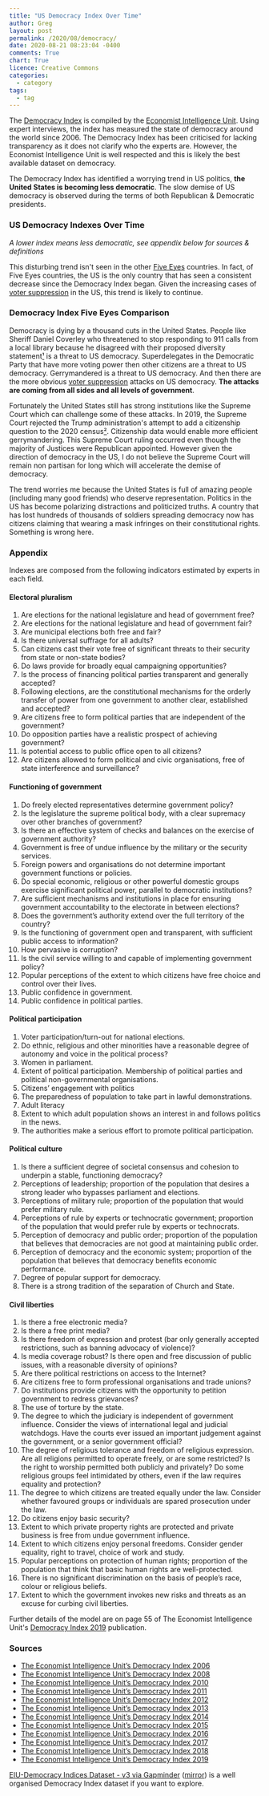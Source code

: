 ```yaml
---
title: "US Democracy Index Over Time"
author: Greg
layout: post
permalink: /2020/08/democracy/
date: 2020-08-21 08:23:04 -0400
comments: True
chart: True
licence: Creative Commons
categories:
  - category
tags:
  - tag
---
```


The [Democracy Index](https://en.wikipedia.org/wiki/Democracy_Index) is compiled by the [Economist Intelligence Unit](https://en.wikipedia.org/wiki/Economist_Intelligence_Unit). Using expert interviews, the index has measured the state of democracy around the world since 2006. The Democracy Index has been criticised for lacking transparency as it does not clarify who the experts are. However, the Economist Intelligence Unit is well respected and this is likely the best available dataset on democracy.

The Democracy Index has identified a worrying trend in US politics, **the United States is becoming less democratic**. The slow demise of US democracy is observed during the terms of both Republican & Democratic presidents.

### US Democracy Indexes Over Time
*A lower index means less democratic, see appendix below for sources & definitions*
<canvas id="usDemocracyChart" width="400" height="200"></canvas>

This disturbing trend isn't seen in the other [Five Eyes](https://en.wikipedia.org/wiki/Five_Eyes) countries. In fact, of Five Eyes countries, the US is the only country that has seen a consistent decrease since the Democracy Index began. Given the increasing cases of [voter suppression](https://en.wikipedia.org/wiki/Voter_suppression_in_the_United_States) in the US, this trend is likely to continue. 

### Democracy Index Five Eyes Comparison
<canvas id="worldDemocracyChart" width="400" height="200"></canvas>

Democracy is dying by a thousand cuts in the United States. People like Sheriff Daniel Coverley who threatened to stop responding to 911 calls from a local library because he disagreed with their proposed diversity statement[¹](https://atlantablackstar.com/2020/07/31/nevada-sheriff-threatens-to-ignore-911-calls-from-library-after-pro-blm-statement-please-do-not-feel-the-need-to-call-911-a-or-help/) is a threat to US democracy. Superdelegates in the Democratic Party that have more voting power then other citizens are a threat to US democracy. Gerrymandered is a threat to US democracy. And then there are the more obvious [voter suppression](https://en.wikipedia.org/wiki/Voter_suppression_in_the_United_States) attacks on US democracy. **The attacks are coming from all sides and all levels of government**.

Fortunately the United States still has strong institutions like the Supreme Court which can challenge some of these attacks. In 2019, the Supreme Court rejected the Trump administration's attempt to add a citizenship question to the 2020 census[²](https://www.cbc.ca/news/world/scotus-decisions-census-gerrymandering-1.5192086). Citizenship data would enable more efficient gerrymandering. This Supreme Court ruling occurred even though the majority of Justices were Republican appointed. However given the direction of democracy in the US, I do not believe the Supreme Court will remain non partisan for long which will accelerate the demise of democracy. 

The trend worries me because the United States is full of amazing people (including many good friends) who deserve representation. Politics in the US has become polarizing distractions and politicized truths. A country that has lost hundreds of thousands of soldiers spreading democracy now has citizens claiming that wearing a mask infringes on their constitutional rights. Something is wrong here.

### Appendix

Indexes are composed from the following indicators estimated by experts in each field.

#### Electoral pluralism
1. Are elections for the national legislature and head of government free?
2. Are elections for the national legislature and head of government fair?
3. Are municipal elections both free and fair?
4. Is there universal suffrage for all adults?
5. Can citizens cast their vote free of significant threats to their security from state or non-state bodies?
6. Do laws provide for broadly equal campaigning opportunities?
7. Is the process of financing political parties transparent and generally accepted?
8. Following elections, are the constitutional mechanisms for the orderly transfer of power from one government to another clear, established and accepted?
9. Are citizens free to form political parties that are independent of the government?
10. Do opposition parties have a realistic prospect of achieving government?
11. Is potential access to public office open to all citizens?
12. Are citizens allowed to form political and civic organisations, free of state interference and surveillance?

#### Functioning of government 
1. Do freely elected representatives determine government policy?
2. Is the legislature the supreme political body, with a clear supremacy over other branches of government?
3. Is there an effective system of checks and balances on the exercise of government authority?
4. Government is free of undue influence by the military or the security services.
5. Foreign powers and organisations do not determine important government functions or policies.
6. Do special economic, religious or other powerful domestic groups exercise significant political power, parallel to democratic institutions?
7. Are sufficient mechanisms and institutions in place for ensuring government accountability to the electorate in between elections?
8. Does the government’s authority extend over the full territory of the country?
9. Is the functioning of government open and transparent, with sufficient public access to information?
10. How pervasive is corruption?
11. Is the civil service willing to and capable of implementing government policy?
12. Popular perceptions of the extent to which citizens have free choice and control over their lives.
13. Public confidence in government.
14. Public confidence in political parties.

#### Political participation
1. Voter participation/turn-out for national elections.
2. Do ethnic, religious and other minorities have a reasonable degree of autonomy and voice in the political process?
3. Women in parliament.
4. Extent of political participation. Membership of political parties and political non-governmental organisations.
5. Citizens’ engagement with politics
6. The preparedness of population to take part in lawful demonstrations.
7. Adult literacy
8. Extent to which adult population shows an interest in and follows politics in the news.
9. The authorities make a serious effort to promote political participation.

#### Political culture
1. Is there a sufficient degree of societal consensus and cohesion to underpin a stable, functioning democracy?
2. Perceptions of leadership; proportion of the population that desires a strong leader who bypasses parliament and elections.
3. Perceptions of military rule; proportion of the population that would prefer military rule.
4. Perceptions of rule by experts or technocratic government; proportion of the population that would prefer rule by experts or technocrats.
5. Perception of democracy and public order; proportion of the population that believes that democracies are not good at maintaining public order.
6. Perception of democracy and the economic system; proportion of the population that believes that democracy benefits economic performance.
7. Degree of popular support for democracy.
8. There is a strong tradition of the separation of Church and State.

#### Civil liberties
1. Is there a free electronic media?
2. Is there a free print media?
3. Is there freedom of expression and protest (bar only generally accepted restrictions, such as banning advocacy of violence)?
4. Is media coverage robust? Is there open and free discussion of public issues, with a reasonable diversity of opinions?
5. Are there political restrictions on access to the Internet?
6. Are citizens free to form professional organisations and trade unions?
7. Do institutions provide citizens with the opportunity to petition government to redress grievances?
8. The use of torture by the state.
9. The degree to which the judiciary is independent of government influence. Consider the views of international legal and judicial watchdogs. Have the courts ever issued an important judgement against the government, or a senior government official?
10. The degree of religious tolerance and freedom of religious expression. Are all religions permitted to operate freely, or are some restricted? Is the right to worship permitted both publicly and privately? Do some religious groups feel intimidated by others, even if the law requires equality and protection?
11. The degree to which citizens are treated equally under the law. Consider whether favoured groups or individuals are spared prosecution under the law.
12. Do citizens enjoy basic security?
13. Extent to which private property rights are protected and private business is free from undue government influence.
14. Extent to which citizens enjoy personal freedoms. Consider gender equality, right to travel, choice of work and study.
15. Popular perceptions on protection of human rights; proportion of the population that think that basic human rights are well-protected.
16. There is no significant discrimination on the basis of people’s race, colour or religious beliefs.
17. Extent to which the government invokes new risks and threats as an excuse for curbing civil liberties.

Further details of the model are on page 55 of The Economist Intelligence Unit's [Democracy Index 2019](/wp-content/uploads/2020/08/Democracy-Index-2019.pdf) publication.

### Sources

 - [The Economist Intelligence Unit’s Democracy Index 2006](https://www.economist.com/media/pdf/DEMOCRACY_INDEX_2007_v3.pdf)
 - [The Economist Intelligence Unit’s Democracy Index 2008](http://graphics.eiu.com/pdf/democracy%20index%202008.pdf)
 - [The Economist Intelligence Unit’s Democracy Index 2010](https://graphics.eiu.com/PDF/Democracy_Index_2010_web.pdf)
 - [The Economist Intelligence Unit’s Democracy Index 2011](https://www.sida.se/globalassets/global/about-sida/sa-arbetar-vi/eiu_democracy_index_dec2011.pdf)
 - [The Economist Intelligence Unit’s Democracy Index 2012](https://archive.org/details/F6465DemocracyIndex2012/page/n0)
 - [The Economist Intelligence Unit’s Democracy Index 2013](https://siyosat.files.wordpress.com/2014/10/democracy_index_2013_web-2.pdf)
 - [The Economist Intelligence Unit’s Democracy Index 2014](https://www.sudestada.com.uy/Content/Articles/421a313a-d58f-462e-9b24-2504a37f6b56/Democracy-index-2014.pdf)
 - [The Economist Intelligence Unit’s Democracy Index 2015](https://www.yabiladi.com/img/content/EIU-Democracy-Index-2015.pdf)
 - [The Economist Intelligence Unit’s Democracy Index 2016](https://www.documentcloud.org/documents/3673454-Democracy-Index-2016.html)
 - [The Economist Intelligence Unit’s Democracy Index 2017](https://pages.eiu.com/rs/753-RIQ-438/images/Democracy_Index_2017.pdf)
 - [The Economist Intelligence Unit’s Democracy Index 2018](https://www.eiu.com/topic/democracy-index)
 - [The Economist Intelligence Unit’s Democracy Index 2019](http://www.eiu.com/Handlers/WhitepaperHandler.ashx?fi=Democracy-Index-2019.pdf&mode=wp&campaignid=democracyindex2019)

[EIU-Democracy Indices Dataset - v3 via Gapminder](https://docs.google.com/spreadsheets/d/1d0noZrwAWxNBTDSfDgG06_aLGWUz4R6fgDhRaUZbDzE/edit#gid=935776888) ([mirror](https://docs.google.com/spreadsheets/d/1oBib9N6fJv-pWIqsShweCUFaZIiqhxqDnbGIZyDjNbs/edit?usp=sharing)) is a well organised Democracy Index dataset if you want to explore.

<script>
  var usChartData = {
      datasets: [
        {
          fill: false,
          label: 'Electoral process & pluralism',
          data: [
            {
              t: new Date(2006, 1, 1),
              y: 87.5
            }, {
              t: new Date(2008, 1, 1),
              y: 87.5
            }, {
              t: new Date(2010, 1, 1),
              y: 91.7
            }, {
              t: new Date(2011, 1, 1),
              y: 91.7
            }, {
              t: new Date(2012, 1, 1),
              y: 91.7
            }, {
              t: new Date(2013, 1, 1),
              y: 91.7
            }, {
              t: new Date(2014, 1, 1),
              y: 91.7
            }, {
              t: new Date(2015, 1, 1),
              y: 91.7
            }, {
              t: new Date(2016, 1, 1),
              y: 91.7
            }, {
              t: new Date(2017, 1, 1),
              y: 91.7
            }, {
              t: new Date(2018, 1, 1),
              y: 91.7
            }, {
              t: new Date(2019, 1, 1),
              y: 91.7
            }
          ],
          borderColor: '#247ba0',
          borderWidth: 3
        }, {
          fill: false,
          label: 'Functioning of government',
          data: [
            {
              t: new Date(2006, 1, 1),
              y: 78.6
            }, {
              t: new Date(2008, 1, 1),
              y: 78.6
            }, {
              t: new Date(2010, 1, 1),
              y: 78.6
            }, {
              t: new Date(2011, 1, 1),
              y: 75.0
            }, {
              t: new Date(2012, 1, 1),
              y: 75.0
            }, {
              t: new Date(2013, 1, 1),
              y: 75.0
            }, {
              t: new Date(2014, 1, 1),
              y: 75.0
            }, {
              t: new Date(2015, 1, 1),
              y: 75.0
            }, {
              t: new Date(2016, 1, 1),
              y: 71.4
            }, {
              t: new Date(2017, 1, 1),
              y: 71.4
            }, {
              t: new Date(2018, 1, 1),
              y: 71.4
            }, {
              t: new Date(2019, 1, 1),
              y: 71.4
            }
          ],
          borderColor: '#f25f5c',
          borderWidth: 3
        }, {
          fill: false,
          label: 'Political participation',
          data: [
            {
              t: new Date(2006, 1, 1),
              y: 72.2
            }, {
              t: new Date(2008, 1, 1),
              y: 72.2
            }, {
              t: new Date(2010, 1, 1),
              y: 72.2
            }, {
              t: new Date(2011, 1, 1),
              y: 72.2
            }, {
              t: new Date(2012, 1, 1),
              y: 72.2
            }, {
              t: new Date(2013, 1, 1),
              y: 72.2
            }, {
              t: new Date(2014, 1, 1),
              y: 72.2
            }, {
              t: new Date(2015, 1, 1),
              y: 72.2
            }, {
              t: new Date(2016, 1, 1),
              y: 72.2
            }, {
              t: new Date(2017, 1, 1),
              y: 72.2
            }, {
              t: new Date(2018, 1, 1),
              y: 77.8
            }, {
              t: new Date(2019, 1, 1),
              y: 77.8
            }
          ],
          borderColor: '#ffe066',
          borderWidth: 3
        }, {
          fill: false,
          label: 'Political culture',
          data: [
            {
              t: new Date(2006, 1, 1),
              y: 87.5
            }, {
              t: new Date(2008, 1, 1),
              y: 87.5
            }, {
              t: new Date(2010, 1, 1),
              y: 81.3
            }, {
              t: new Date(2011, 1, 1),
              y: 81.3
            }, {
              t: new Date(2012, 1, 1),
              y: 81.3
            }, {
              t: new Date(2013, 1, 1),
              y: 81.3
            }, {
              t: new Date(2014, 1, 1),
              y: 81.3
            }, {
              t: new Date(2015, 1, 1),
              y: 81.3
            }, {
              t: new Date(2016, 1, 1),
              y: 81.3
            }, {
              t: new Date(2017, 1, 1),
              y: 81.3
            }, {
              t: new Date(2018, 1, 1),
              y: 75.0
            }, {
              t: new Date(2019, 1, 1),
              y: 75.0
            }
          ],
          borderColor: '#70c1b3',
          borderWidth: 3
        }, {
          fill: false,
          label: 'Civil liberties',
          data: [
            {
              t: new Date(2006, 1, 1),
              y: 85.3
            }, {
              t: new Date(2008, 1, 1),
              y: 85.3
            }, {
              t: new Date(2010, 1, 1),
              y: 85.3
            }, {
              t: new Date(2011, 1, 1),
              y: 85.3
            }, {
              t: new Date(2012, 1, 1),
              y: 85.3
            }, {
              t: new Date(2013, 1, 1),
              y: 85.3
            }, {
              t: new Date(2014, 1, 1),
              y: 85.3
            }, {
              t: new Date(2015, 1, 1),
              y: 82.4
            }, {
              t: new Date(2016, 1, 1),
              y: 82.4
            }, {
              t: new Date(2017, 1, 1),
              y: 82.4
            }, {
              t: new Date(2018, 1, 1),
              y: 82.4
            }, {
              t: new Date(2019, 1, 1),
              y: 82.4
            }
          ],
          borderColor: '#3c1642',
          borderWidth: 3
        }
      ]
    }
  var ctx1 = document.getElementById("usDemocracyChart").getContext("2d");
  var usChart = new Chart(ctx1, {
    type: 'line',
    data: usChartData,
    options: {
      annotation: {
        events: ["click"],
        annotations: [
          {
            drawTime: "beforeDatasetsDraw",
            type: "box",
            xScaleID: "x-axis-0",
            yScaleID: "y-axis-0",
            xMin: new Date(2006, 1, 1),
            xMax: new Date(2008, 1, 1),
            yMin: 70,
            yMax: 100,
            backgroundColor: "rgba(233, 20, 29, 0.3)",
            borderColor: "rgb(233, 20, 29)",
            borderWidth: 0,
          }, {
            drawTime: "afterDatasetsDraw",
            type: "line",
            mode: "vertical",
            scaleID: "x-axis-0",
            value: new Date(2007, 1, 1),
            borderColor: "rgba(0,0,0,0)",
            borderWidth: 0,
            label: {
              backgroundColor: "red",
              content: "Bush",
              enabled: true,
              position: "top"
            },
          }, {
            drawTime: "beforeDatasetsDraw",
            type: "box",
            xScaleID: "x-axis-0",
            yScaleID: "y-axis-0",
            xMin: new Date(2008, 1, 1),
            xMax: new Date(2016, 1, 1),
            yMin: 70,
            yMax: 100,
            backgroundColor: "rgba(0, 21, 188, 0.3)",
            borderColor: "rgb(0, 21, 188)",
            borderWidth: 0,
          }, {
            drawTime: "afterDatasetsDraw",
            type: "line",
            mode: "vertical",
            scaleID: "x-axis-0",
            value: new Date(2012, 1, 1),
            borderColor: "rgba(0,0,0,0)",
            borderWidth: 0,
            label: {
              backgroundColor: "blue",
              content: "Obama",
              enabled: true,
              position: "top"
            },
          }, {
            drawTime: "beforeDatasetsDraw",
            type: "box",
            xScaleID: "x-axis-0",
            yScaleID: "y-axis-0",
            xMin: new Date(2016, 1, 1),
            xMax: new Date(2019, 1, 1),
            yMin: 70,
            yMax: 100,
            backgroundColor: "rgba(233, 20, 29, 0.3)",
            borderColor: "rgb(233, 20, 29)",
            borderWidth: 0,
          }, {
            drawTime: "afterDatasetsDraw",
            type: "line",
            mode: "vertical",
            scaleID: "x-axis-0",
            value: new Date(2017, 7, 1),
            borderColor: "rgba(0,0,0,0)",
            borderWidth: 0,
            label: {
              backgroundColor: "red",
              content: "Trump",
              enabled: true,
              position: "top"
            },
          }
        ]
      },
      elements: {
        point: {
          radius: 0
        }
      },
      scales: {
        xAxes: [{
          type: 'time',
          time: {
            unit: 'year'
          }
        }],
        yAxes: [{
          scaleLabel: {
            display: true,
            labelString: 'Index'
          },
          ticks: {
            suggestedMin: 70,
            suggestedMax: 100
          }
        }]
      }
    }
  });
</script>

<script>
var worldChartData = {
      datasets: [
        {
          fill: false,
          label: 'Australia',
          data: [
            {
              t: new Date(2006, 1, 1),
              y: 90.90
            }, {
              t: new Date(2007, 1, 1),
              y: 90.90
            }, {
              t: new Date(2008, 1, 1),
              y: 90.90
            }, {
              t: new Date(2009, 1, 1),
              y: 91.55
            }, {
              t: new Date(2010, 1, 1),
              y: 92.20
            }, {
              t: new Date(2011, 1, 1),
              y: 92.20
            }, {
              t: new Date(2012, 1, 1),
              y: 92.20
            }, {
              t: new Date(2013, 1, 1),
              y: 91.30
            }, {
              t: new Date(2014, 1, 1),
              y: 90.10
            }, {
              t: new Date(2015, 1, 1),
              y: 90.10
            }, {
              t: new Date(2016, 1, 1),
              y: 90.10
            }, {
              t: new Date(2017, 1, 1),
              y: 90.90
            }, {
              t: new Date(2018, 1, 1),
              y: 90.90
            }, {
              t: new Date(2019, 1, 1),
              y: 90.90
            }
          ],
          borderColor: '#247ba0',
          borderWidth: 3
        }, {
          fill: false,
          label: 'Canada',
          data: [
            {
              t: new Date(2006, 1, 1),
              y: 90.7
            }, {
              t: new Date(2008, 1, 1),
              y: 90.7
            }, {
              t: new Date(2010, 1, 1),
              y: 90.8
            }, {
              t: new Date(2011, 1, 1),
              y: 90.8
            }, {
              t: new Date(2012, 1, 1),
              y: 90.8
            }, {
              t: new Date(2013, 1, 1),
              y: 90.8
            }, {
              t: new Date(2014, 1, 1),
              y: 90.8
            }, {
              t: new Date(2015, 1, 1),
              y: 90.8
            }, {
              t: new Date(2016, 1, 1),
              y: 91.5
            }, {
              t: new Date(2017, 1, 1),
              y: 91.5
            }, {
              t: new Date(2018, 1, 1),
              y: 91.5
            }, {
              t: new Date(2019, 1, 1),
              y: 92.2
            }
          ],
          borderColor: '#f25f5c',
          borderWidth: 3
        }, {
          fill: false,
          label: 'New Zealand',
          data: [
            {
              t: new Date(2006, 1, 1),
              y: 90.10
            }, {
              t: new Date(2008, 1, 1),
              y: 91.90
            }, {
              t: new Date(2010, 1, 1),
              y: 92.60
            }, {
              t: new Date(2011, 1, 1),
              y: 92.60
            }, {
              t: new Date(2012, 1, 1),
              y: 92.60
            }, {
              t: new Date(2013, 1, 1),
              y: 92.60
            }, {
              t: new Date(2014, 1, 1),
              y: 92.60
            }, {
              t: new Date(2015, 1, 1),
              y: 92.60
            }, {
              t: new Date(2016, 1, 1),
              y: 92.60
            }, {
              t: new Date(2017, 1, 1),
              y: 92.60
            }, {
              t: new Date(2018, 1, 1),
              y: 92.60
            }, {
              t: new Date(2019, 1, 1),
              y: 92.60
            }
          ],
          borderColor: '#ffe066',
          borderWidth: 3
        }, {
          fill: false,
          label: 'United Kingdom',
          data: [
            {
              t: new Date(2006, 1, 1),
              y: 80.80
            }, {
              t: new Date(2008, 1, 1),
              y: 81.50
            }, {
              t: new Date(2010, 1, 1),
              y: 81.60
            }, {
              t: new Date(2011, 1, 1),
              y: 81.60
            }, {
              t: new Date(2012, 1, 1),
              y: 82.10
            }, {
              t: new Date(2013, 1, 1),
              y: 83.10
            }, {
              t: new Date(2014, 1, 1),
              y: 83.10
            }, {
              t: new Date(2015, 1, 1),
              y: 83.10
            }, {
              t: new Date(2016, 1, 1),
              y: 83.60
            }, {
              t: new Date(2017, 1, 1),
              y: 85.30
            }, {
              t: new Date(2018, 1, 1),
              y: 85.30
            }, {
              t: new Date(2019, 1, 1),
              y: 85.20
            }
          ],
          borderColor: '#70c1b3',
          borderWidth: 3
        }, {
          fill: false,
          label: 'United States',
          data: [
            {
              t: new Date(2006, 1, 1),
              y: 82.2
            }, {
              t: new Date(2008, 1, 1),
              y: 82.2
            }, {
              t: new Date(2010, 1, 1),
              y: 81.8
            }, {
              t: new Date(2011, 1, 1),
              y: 81.1
            }, {
              t: new Date(2012, 1, 1),
              y: 81.1
            }, {
              t: new Date(2013, 1, 1),
              y: 81.1
            }, {
              t: new Date(2014, 1, 1),
              y: 81.1
            }, {
              t: new Date(2015, 1, 1),
              y: 80.5
            }, {
              t: new Date(2016, 1, 1),
              y: 79.8
            }, {
              t: new Date(2017, 1, 1),
              y: 79.8
            }, {
              t: new Date(2018, 1, 1),
              y: 79.6
            }, {
              t: new Date(2019, 1, 1),
              y: 79.6
            }
          ],
          borderColor: '#3c1642',
          borderWidth: 3
        }
      ]
    }
  var ctx2 = document.getElementById("worldDemocracyChart").getContext("2d");
  var worldChart = new Chart(ctx2, {
    type: 'line',
    data: worldChartData,
    options: {
      elements: {
        point: {
          radius: 0
        }
      },
      scales: {
        xAxes: [{
          type: 'time',
          time: {
            unit: 'year'
          }
        }],
        yAxes: [{
          scaleLabel: {
            display: true,
            labelString: 'Index'
          },
          ticks: {
            suggestedMin: 75,
            suggestedMax: 100
          }
        }]
      }
    }
  });
</script>